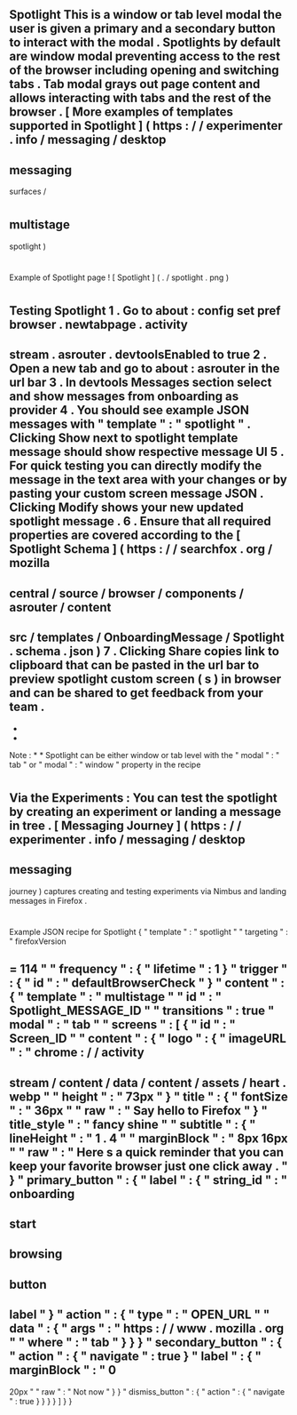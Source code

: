 #
Spotlight
This
is
a
window
or
tab
level
modal
the
user
is
given
a
primary
and
a
secondary
button
to
interact
with
the
modal
.
Spotlights
by
default
are
window
modal
preventing
access
to
the
rest
of
the
browser
including
opening
and
switching
tabs
.
Tab
modal
grays
out
page
content
and
allows
interacting
with
tabs
and
the
rest
of
the
browser
.
[
More
examples
of
templates
supported
in
Spotlight
]
(
https
:
/
/
experimenter
.
info
/
messaging
/
desktop
-
messaging
-
surfaces
/
#
multistage
-
spotlight
)
#
#
Example
of
Spotlight
page
!
[
Spotlight
]
(
.
/
spotlight
.
png
)
#
#
Testing
Spotlight
1
.
Go
to
about
:
config
set
pref
browser
.
newtabpage
.
activity
-
stream
.
asrouter
.
devtoolsEnabled
to
true
2
.
Open
a
new
tab
and
go
to
about
:
asrouter
in
the
url
bar
3
.
In
devtools
Messages
section
select
and
show
messages
from
onboarding
as
provider
4
.
You
should
see
example
JSON
messages
with
"
template
"
:
"
spotlight
"
.
Clicking
Show
next
to
spotlight
template
message
should
show
respective
message
UI
5
.
For
quick
testing
you
can
directly
modify
the
message
in
the
text
area
with
your
changes
or
by
pasting
your
custom
screen
message
JSON
.
Clicking
Modify
shows
your
new
updated
spotlight
message
.
6
.
Ensure
that
all
required
properties
are
covered
according
to
the
[
Spotlight
Schema
]
(
https
:
/
/
searchfox
.
org
/
mozilla
-
central
/
source
/
browser
/
components
/
asrouter
/
content
-
src
/
templates
/
OnboardingMessage
/
Spotlight
.
schema
.
json
)
7
.
Clicking
Share
copies
link
to
clipboard
that
can
be
pasted
in
the
url
bar
to
preview
spotlight
custom
screen
(
s
)
in
browser
and
can
be
shared
to
get
feedback
from
your
team
.
-
*
*
Note
:
*
*
Spotlight
can
be
either
window
or
tab
level
with
the
"
modal
"
:
"
tab
"
or
"
modal
"
:
"
window
"
property
in
the
recipe
#
#
#
Via
the
Experiments
:
You
can
test
the
spotlight
by
creating
an
experiment
or
landing
a
message
in
tree
.
[
Messaging
Journey
]
(
https
:
/
/
experimenter
.
info
/
messaging
/
desktop
-
messaging
-
journey
)
captures
creating
and
testing
experiments
via
Nimbus
and
landing
messages
in
Firefox
.
#
#
#
Example
JSON
recipe
for
Spotlight
{
"
template
"
:
"
spotlight
"
"
targeting
"
:
"
firefoxVersion
>
=
114
"
"
frequency
"
:
{
"
lifetime
"
:
1
}
"
trigger
"
:
{
"
id
"
:
"
defaultBrowserCheck
"
}
"
content
"
:
{
"
template
"
:
"
multistage
"
"
id
"
:
"
Spotlight_MESSAGE_ID
"
"
transitions
"
:
true
"
modal
"
:
"
tab
"
"
screens
"
:
[
{
"
id
"
:
"
Screen_ID
"
"
content
"
:
{
"
logo
"
:
{
"
imageURL
"
:
"
chrome
:
/
/
activity
-
stream
/
content
/
data
/
content
/
assets
/
heart
.
webp
"
"
height
"
:
"
73px
"
}
"
title
"
:
{
"
fontSize
"
:
"
36px
"
"
raw
"
:
"
Say
hello
to
Firefox
"
}
"
title_style
"
:
"
fancy
shine
"
"
subtitle
"
:
{
"
lineHeight
"
:
"
1
.
4
"
"
marginBlock
"
:
"
8px
16px
"
"
raw
"
:
"
Here
s
a
quick
reminder
that
you
can
keep
your
favorite
browser
just
one
click
away
.
"
}
"
primary_button
"
:
{
"
label
"
:
{
"
string_id
"
:
"
onboarding
-
start
-
browsing
-
button
-
label
"
}
"
action
"
:
{
"
type
"
:
"
OPEN_URL
"
"
data
"
:
{
"
args
"
:
"
https
:
/
/
www
.
mozilla
.
org
"
"
where
"
:
"
tab
"
}
}
}
"
secondary_button
"
:
{
"
action
"
:
{
"
navigate
"
:
true
}
"
label
"
:
{
"
marginBlock
"
:
"
0
-
20px
"
"
raw
"
:
"
Not
now
"
}
}
"
dismiss_button
"
:
{
"
action
"
:
{
"
navigate
"
:
true
}
}
}
}
]
}
}
